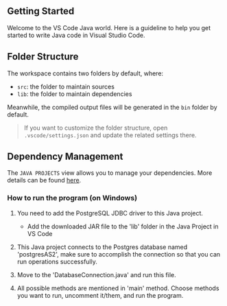 ## Getting Started

Welcome to the VS Code Java world. Here is a guideline to help you get started to write Java code in Visual Studio Code.

## Folder Structure

The workspace contains two folders by default, where:

- `src`: the folder to maintain sources
- `lib`: the folder to maintain dependencies

Meanwhile, the compiled output files will be generated in the `bin` folder by default.

> If you want to customize the folder structure, open `.vscode/settings.json` and update the related settings there.

## Dependency Management

The `JAVA PROJECTS` view allows you to manage your dependencies. More details can be found [here](https://github.com/microsoft/vscode-java-dependency#manage-dependencies).


### How to run the program (on Windows)

1. You need to add the PostgreSQL JDBC driver to this Java project. 
    - Add the downloaded JAR file to the 'lib' folder in the Java Project in VS Code

2. This Java project connects to the Postgres database named 'postgresAS2', make sure to accomplish the connection so that you can run operations successfully.

3. Move to the 'DatabaseConnection.java' and run this file. 

4. All possible methods are mentioned in 'main' method. Choose methods you want to run, uncomment it/them, and run the program.